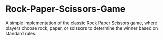 # Rock-Paper-Scissors-Game
A simple implementation of the classic Rock Paper Scissors game, where players choose rock, paper, or scissors to determine the winner based on standard rules. 
